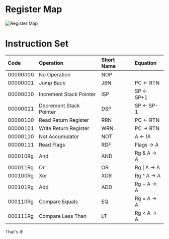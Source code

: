 # Register Map
![Register Map](https://docs.google.com/drawings/d/e/2PACX-1vSF-PthyUAP-zF97gdNV2D4nN0EQKxJt4iW48JPhNAF4zAdomu0ihIHaXag0rTDXatp69aeBcFj2l8z/pub?w=898&amp;h=1551)

# Instruction Set
| Code        | Operation                | Short Name     | Equation    |
| :---------- |:-------------            | :---------     | :---------  |
| 00000000    | No Operation             | NOP            |             |
| 00000001    | Jump Back                | JBN            | PC ← RTN    |
| 00000010    | Increment Stack Pointer  | ISP            | SP ← SP+1   |
| 00000011    | Decrement Stack Pointer  | DSP            | SP ← SP-1   |
| 00000100    | Read Return Register     | RRN            | PC ← RTN    |
| 00000101    | Write Return Register    | WRN            | PC → RTN    |
| 00000110    | Not Accumulator          | NOT            | A ← !A      |
| 00000111    | Read Flags               | RDF            | Flags → A   |
| 000010Rg    | And                      | AND            | Rg & A → A  |
| 000011Rg    | Or                       | OR             | Rg \| A → A |
| 000100Rg    | Xor                      | XOR            | Rg ^ A → A  |
| 000101Rg    | Add                      | ADD            | Rg + A → A  |
| 000110Rg    | Compare Equals           | EQ             | Rg = A → A  |
| 000111Rg    | Compare Less Than        | LT             | Rg \< A → A |


That's It!

